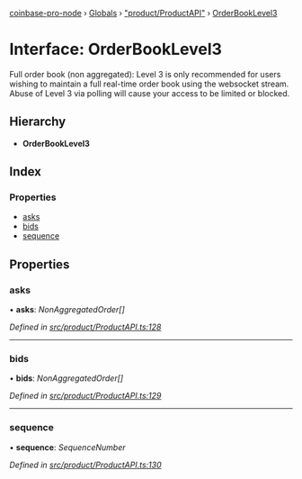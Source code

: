 [coinbase-pro-node](../README.md) › [Globals](../globals.md) › ["product/ProductAPI"](../modules/_product_productapi_.md) › [OrderBookLevel3](_product_productapi_.orderbooklevel3.md)

# Interface: OrderBookLevel3

Full order book (non aggregated): Level 3 is only recommended for users wishing to maintain a full real-time order book using the websocket stream. Abuse of Level 3 via polling will cause your access to be limited or blocked.

## Hierarchy

- **OrderBookLevel3**

## Index

### Properties

- [asks](_product_productapi_.orderbooklevel3.md#asks)
- [bids](_product_productapi_.orderbooklevel3.md#bids)
- [sequence](_product_productapi_.orderbooklevel3.md#sequence)

## Properties

### asks

• **asks**: _NonAggregatedOrder[]_

_Defined in [src/product/ProductAPI.ts:128](https://github.com/bennyn/coinbase-pro-node/blob/d0dceee/src/product/ProductAPI.ts#L128)_

---

### bids

• **bids**: _NonAggregatedOrder[]_

_Defined in [src/product/ProductAPI.ts:129](https://github.com/bennyn/coinbase-pro-node/blob/d0dceee/src/product/ProductAPI.ts#L129)_

---

### sequence

• **sequence**: _SequenceNumber_

_Defined in [src/product/ProductAPI.ts:130](https://github.com/bennyn/coinbase-pro-node/blob/d0dceee/src/product/ProductAPI.ts#L130)_
